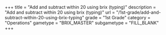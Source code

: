 +++
title = "Add and subtract within 20 using brix (typing)"
description = "Add and subtract within 20 using brix (typing)"
url = "/1st-grade/add-and-subtract-within-20-using-brix-typing"
grade = "1st Grade"
category = "Operations"
gametype = "BRIX_MASTER"
subgametype = "FILL_BLANK"
+++